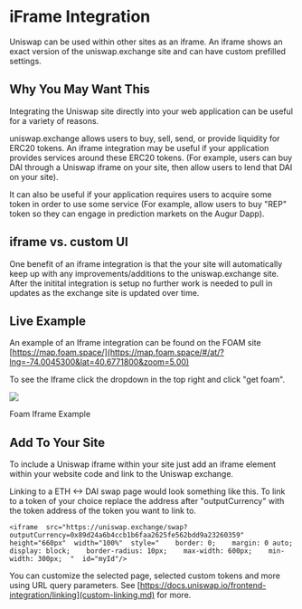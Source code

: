 # iFrame Integration

Uniswap can be used within other sites as an iframe. An iframe shows an exact version of the uniswap.exchange site and can have custom prefilled settings.

## Why You May Want This <a id="why-you-may-want-this"></a>

Integrating the Uniswap site directly into your web application can be useful for a variety of reasons.

uniswap.exchange allows users to buy, sell, send, or provide liquidity for ERC20 tokens. An iframe integration may be useful if your application provides services around these ERC20 tokens. \(For example, users can buy DAI through a Uniswap iframe on your site, then allow users to lend that DAI on your site\).

It can also be useful if your application requires users to acquire some token in order to use some service \(For example, allow users to buy "REP" token so they can engage in prediction markets on the Augur Dapp\).

## iframe vs. custom UI <a id="iframe-vs-custom-ui"></a>

One benefit of an iframe integration is that the your site will automatically keep up with any improvements/additions to the uniswap.exchange site. After the initital integration is setup no further work is needed to pull in updates as the exchange site is updated over time.

## Live Example <a id="live-example"></a>

An example of an Iframe integration can be found on the FOAM site [https://map.foam.space/](https://map.foam.space/#/at/?lng=-74.0045300&lat=40.6771800&zoom=5.00)​

To see the Iframe click the dropdown in the top right and click "get foam".

![](https://blobs.gitbook.com/assets%2F-LNun-MDdANv-PeRglM0%2F-LrL4mTyhLbWasQpqTOd%2F-LrL4n69oMXqdh3sp6YS%2Ffoamiframe.png?generation=1571254908704357&alt=media)

Foam Iframe Example

## Add To Your Site <a id="add-to-your-site"></a>

To include a Uniswap iframe within your site just add an iframe element within your website code and link to the Uniswap exchange.

Linking to a ETH &lt;-&gt; DAI swap page would look something like this. To link to a token of your choice replace the address after "outputCurrency" with the token address of the token you want to link to.

```text
<iframe  src="https://uniswap.exchange/swap?outputCurrency=0x89d24a6b4ccb1b6faa2625fe562bdd9a23260359"  height="660px"  width="100%"  style="    border: 0;    margin: 0 auto;    display: block;    border-radius: 10px;    max-width: 600px;    min-width: 300px;  "  id="myId"/>
```

You can customize the selected page, selected custom tokens and more using URL query parameters. See [https://docs.uniswap.io/frontend-integration/linking](custom-linking.md) for more.

